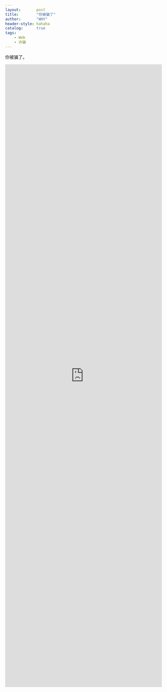 ```yaml
---
layout:       post
title:        "你被骗了"
author:       "WHY"
header-style: hahaha
catalog:      true
tags:
    - Web
    - 诈骗
---
```


你被骗了。

<iframe src="https://player.bilibili.com/player.html?isOutside=true&aid=80433022&bvid=BV1GJ411x7h7&cid=137649199&p=1&autoplay=1"
        style="border: none; width: 100%; height: 50vh; max-width: 900px;"
        allow="fullscreen"
        loading="lazy"></iframe>
